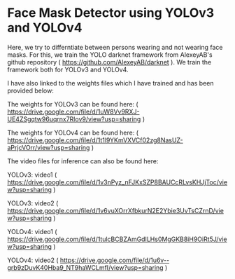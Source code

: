 # Face Mask Detector using YOLOv3 and YOLOv4
Here, we try to differntiate between persons wearing and not wearing face masks. For this, we train the YOLO darknet framework from AlexeyAB's github repository ( https://github.com/AlexeyAB/darknet ). We train the framework both for YOLOv3 and YOLOv4.

I have also linked to the weights files which I have trained and has been provided below:

The weights for YOLOv3 can be found here: ( https://drive.google.com/file/d/1uW8Vv9RXJ-UE4ZSgqtw96uqrnx7Rlov9/view?usp=sharing )

The weights for YOLOv4 can be found here: ( https://drive.google.com/file/d/1t1l9YKmVXVCf02zg8NasUZ-aPrjcVOrr/view?usp=sharing )

The video files for inference can also be found here:

YOLOv3: video1 ( https://drive.google.com/file/d/1v3nPyz_nFJKxSZP8BAUCcRLvsKHJjToc/view?usp=sharing )

YOLOv3: video2 ( https://drive.google.com/file/d/1v6vuXOrrXfbkurN2E2Ybie3UvTsCZrnD/view?usp=sharing )
       
YOLOv4: video1 ( https://drive.google.com/file/d/1tulcBCBZAmGdILHs0MgGKB8iH9OiRt5J/view?usp=sharing )

YOLOv4: video2 ( https://drive.google.com/file/d/1u6v--grb9zDuvK40Hba9_NT9haWCLmfI/view?usp=sharing )
